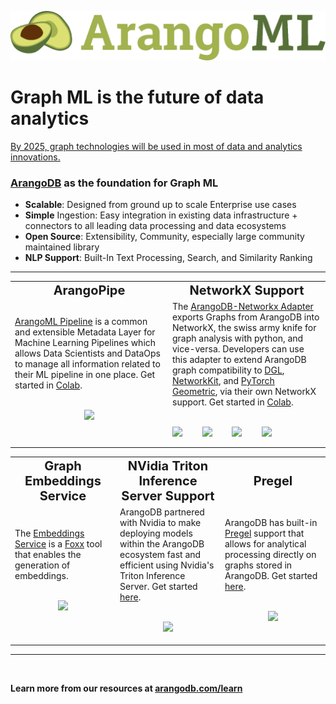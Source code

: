![](/assets/logo.png)

# Graph ML is the future of data analytics

[By 2025, graph technologies will be used in most of data and analytics innovations.](https://www.techrepublic.com/article/gartner-top-10-data-and-analytics-technology-trends-for-2021/)

<!-- <img height="210" align="right" src="/assets/arangoml.jpeg" />
 -->
### [ArangoDB](https://www.arangodb.com/) as the foundation for Graph ML
* **Scalable**: Designed from ground up to scale Enterprise use cases 
* **Simple** Ingestion: Easy integration in existing data infrastructure + connectors to all leading data processing and data ecosystems
* **Open Source**: Extensibility, Community, especially large community maintained library
* **NLP Support**: Built-In Text Processing, Search, and Similarity Ranking

---
<table>
 <tr>
    <td align="center" width="50%"><b style="font-size:20px">ArangoPipe</b></td>
    <td align="center" width="50%"><b style="font-size:20px">NetworkX Support</b></td>
 </tr>
 <tr>
    <td>
        <div>
          <a href="https://github.com/arangoml/arangopipe">ArangoML Pipeline</a> is a common and extensible Metadata Layer for Machine Learning Pipelines which allows Data Scientists and DataOps to manage all information related to their ML pipeline in one place. Get started in <a href="https://colab.research.google.com/github/arangoml/arangopipe/blob/master/examples/Arangopipe_Feature_Examples.ipynb">Colab</a>.
          <br></br>
          <p align="center"><img width="65%" src="https://raw.githubusercontent.com/arangoml/arangopipe/master/assets/logos/ArangoML_Pipleline_Overview.jpg" /></p>
        </div>
    </td>
    <td>
        <div>
          The <a href="https://github.com/arangoml/networkx-adapter">ArangoDB-Networkx Adapter</a> exports Graphs from ArangoDB into NetworkX, the swiss army knife for graph analysis with python, and vice-versa. Developers can use this adapter to extend ArangoDB graph compatibility to <a href="https://www.dgl.ai/">DGL</a>, <a href="https://networkit.github.io/">NetworkKit</a>, and <a href="https://www.pyg.org/">PyTorch Geometric</a>, via their own NetworkX support. Get started in <a href="https://colab.research.google.com/github/arangoml/networkx-adapter/blob/master/examples/ArangoDB_NetworkxAdapter.ipynb">Colab</a>.
        </div>
        <br/>
        <p style="display: flex" align="center">
          <img width="20%" src="https://avatars.githubusercontent.com/u/388785?s=280&v=4"/>
          <img width="20%" src="https://avatars.githubusercontent.com/u/11508361?s=200&v=4"/>
          <img width="20%" src="https://avatars.githubusercontent.com/u/44288746?s=200&v=4"/>
          <img width="20%" src="https://avatars.githubusercontent.com/u/89995122?s=200&v=4"/>
        </p>
    </td>
 </tr>
</table>

<table>
 <tr>
    <td align="center" width="33%"><b style="font-size:20px">Graph Embeddings Service</b></td>
    <td align="center" width="33%"><b style="font-size:20px">NVidia Triton Inference Server Support</b></td>
    <td align="center" width="33%"><b style="font-size:20px">Pregel</b></td>
 </tr>
 <tr>
    <td>
        <div>
          The <a href="https://github.com/arangoml/embeddings-service">Embeddings Service</a> is a <a href="https://www.arangodb.com/docs/stable/foxx.html">Foxx</a> tool that enables the generation of embeddings.
          <br></br>
          <p align="center"><img height="150vh" src="https://www.arangodb.com/wp-content/uploads/2016/12/ArangoDB-Foxx-logo.png" /></p>
        </div>
    </td>
    <td>
        <div>
          ArangoDB partnered with Nvidia to make deploying models within the ArangoDB ecosystem fast and efficient using Nvidia's Triton Inference Server. Get started <a href="https://github.com/arangoml/embeddings-compute">here</a>.
          <br></br>
          <p align="center"><img height="110vh" src="https://avatars.githubusercontent.com/u/1728152?s=200&v=4" /></p>
        </div>
    </td>
    <td>
        <div>
          ArangoDB has built-in <a href="https://blog.acolyer.org/2015/05/26/pregel-a-system-for-large-scale-graph-processing/">Pregel</a> support that allows for analytical processing directly on graphs stored in ArangoDB. Get started <a href="https://www.arangodb.com/docs/stable/graphs-pregel.html">here</a>.
         <br></br>
         <p align="center"><img height="135vh" src="https://cdn-icons-png.flaticon.com/512/1555/1555855.png" /></p>
        </div>
     </td>
 </tr>
</table>

---
<br/>

**Learn more from our resources at [arangodb.com/learn](https://www.arangodb.com/learn/)**
